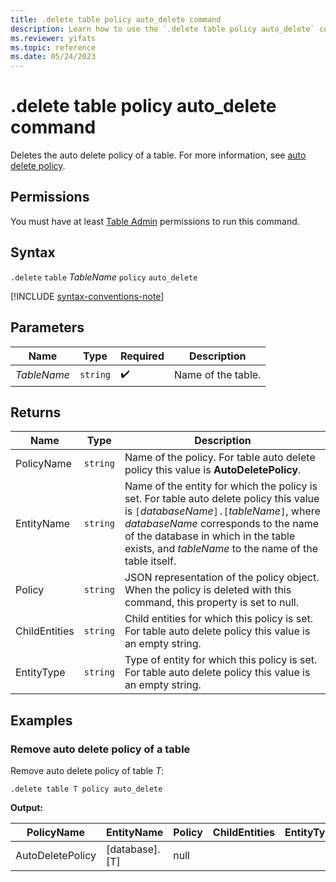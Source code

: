 ```yaml
---
title: .delete table policy auto_delete command
description: Learn how to use the `.delete table policy auto_delete` command to delete the auto delete policy of a table.
ms.reviewer: yifats
ms.topic: reference
ms.date: 05/24/2023
---
```

# .delete table policy auto_delete command

Deletes the auto delete policy of a table. For more information, see [auto delete policy](auto-delete-policy.md).

## Permissions

You must have at least [Table Admin](access-control/role-based-access-control.md) permissions to run this command.

## Syntax

`.delete` `table` *TableName* `policy` `auto_delete`

[!INCLUDE [syntax-conventions-note](../../includes/syntax-conventions-note.md)]

## Parameters

| Name        | Type   | Required | Description        |
|-------------|--------|----------|--------------------|
| *TableName* | `string` |  :heavy_check_mark:  | Name of the table. |

## Returns

| Name          | Type   | Description                                                                                                                                                                                                                                                                  |
|---------------|--------|------------------------------------------------------------------------------------------------------------------------------------------------------------------------------------------------------------------------------------------------------------------------------|
| PolicyName    | `string` | Name of the policy. For table auto delete policy this value is **AutoDeletePolicy**.                                                                                                                                                                                         |
| EntityName    | `string` | Name of the entity for which the policy is set. For table auto delete policy this value is `[`*databaseName*`].[`*tableName*`]`, where *databaseName* corresponds to the name of the database in which in the table exists, and *tableName* to the name of the table itself. |
| Policy        | `string` | JSON representation of the policy object. When the policy is deleted with this command, this property is set to null.                                                                                                                                                        |
| ChildEntities | `string` | Child entities for which this policy is set. For table auto delete policy this value is an empty string.                                                                                                                                                                     |
| EntityType    | `string` | Type of entity for which this policy is set. For table auto delete policy this value is an empty string.                                                                                                                                                                     |

## Examples

### Remove auto delete policy of a table

Remove auto delete policy of table *T*:

```kusto
.delete table T policy auto_delete
```

**Output:**

| PolicyName       | EntityName     | Policy                                                           | ChildEntities | EntityType |
|------------------|----------------|------------------------------------------------------------------|---------------|------------|
| AutoDeletePolicy | [database].[T] | null                                                             |               |            |
